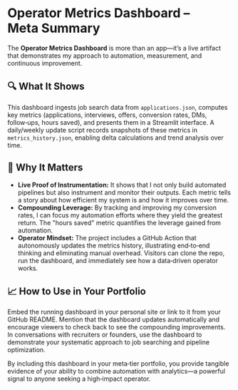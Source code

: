 # Operator Metrics Dashboard – Meta Summary

The **Operator Metrics Dashboard** is more than an app—it’s a live artifact
that demonstrates my approach to automation, measurement, and continuous
improvement.

## 🔍 What It Shows

This dashboard ingests job search data from `applications.json`, computes
key metrics (applications, interviews, offers, conversion rates, DMs,
follow‑ups, hours saved), and presents them in a Streamlit interface.  A
daily/weekly update script records snapshots of these metrics in
`metrics_history.json`, enabling delta calculations and trend analysis over
time.

## 🧠 Why It Matters

- **Live Proof of Instrumentation:** It shows that I not only build
  automated pipelines but also instrument and monitor their outputs.  Each
  metric tells a story about how efficient my system is and how it
  improves over time.
- **Compounding Leverage:** By tracking and improving my conversion rates,
  I can focus my automation efforts where they yield the greatest return.
  The "hours saved" metric quantifies the leverage gained from automation.
- **Operator Mindset:** The project includes a GitHub Action that
  autonomously updates the metrics history, illustrating end‑to‑end
  thinking and eliminating manual overhead.  Visitors can clone
  the repo, run the dashboard, and immediately see how a data‑driven
  operator works.

## 📈 How to Use in Your Portfolio

Embed the running dashboard in your personal site or link to it from your
GitHub README.  Mention that the dashboard updates automatically and
encourage viewers to check back to see the compounding improvements.  In
conversations with recruiters or founders, use the dashboard to
demonstrate your systematic approach to job searching and pipeline
optimization.

By including this dashboard in your meta‑tier portfolio, you provide
tangible evidence of your ability to combine automation with analytics—a
powerful signal to anyone seeking a high‑impact operator.